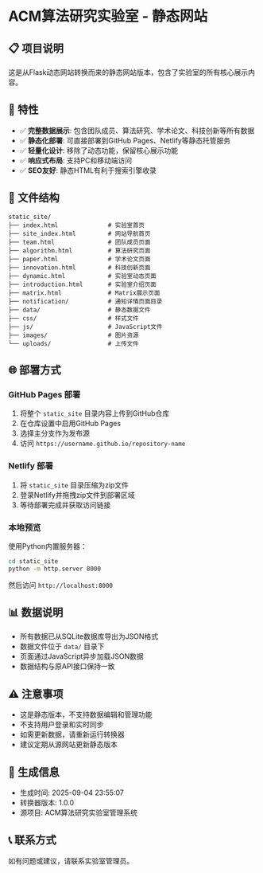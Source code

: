# ACM算法研究实验室 - 静态网站

## 📋 项目说明

这是从Flask动态网站转换而来的静态网站版本，包含了实验室的所有核心展示内容。

## 🚀 特性

- ✅ **完整数据展示**: 包含团队成员、算法研究、学术论文、科技创新等所有数据
- ✅ **静态化部署**: 可直接部署到GitHub Pages、Netlify等静态托管服务
- ✅ **轻量化设计**: 移除了动态功能，保留核心展示功能
- ✅ **响应式布局**: 支持PC和移动端访问
- ✅ **SEO友好**: 静态HTML有利于搜索引擎收录

## 📁 文件结构

```
static_site/
├── index.html              # 实验室首页
├── site_index.html         # 网站导航首页
├── team.html               # 团队成员页面
├── algorithm.html          # 算法研究页面
├── paper.html              # 学术论文页面
├── innovation.html         # 科技创新页面
├── dynamic.html            # 实验室动态页面
├── introduction.html       # 实验室介绍页面
├── matrix.html             # Matrix展示页面
├── notification/           # 通知详情页面目录
├── data/                   # 静态数据文件
├── css/                    # 样式文件
├── js/                     # JavaScript文件
├── images/                 # 图片资源
└── uploads/                # 上传文件
```

## 🌐 部署方式

### GitHub Pages 部署

1. 将整个 `static_site` 目录内容上传到GitHub仓库
2. 在仓库设置中启用GitHub Pages
3. 选择主分支作为发布源
4. 访问 `https://username.github.io/repository-name`

### Netlify 部署

1. 将 `static_site` 目录压缩为zip文件
2. 登录Netlify并拖拽zip文件到部署区域
3. 等待部署完成并获取访问链接

### 本地预览

使用Python内置服务器：
```bash
cd static_site
python -m http.server 8000
```
然后访问 `http://localhost:8000`

## 📊 数据说明

- 所有数据已从SQLite数据库导出为JSON格式
- 数据文件位于 `data/` 目录下
- 页面通过JavaScript异步加载JSON数据
- 数据结构与原API接口保持一致

## ⚠️ 注意事项

- 这是静态版本，不支持数据编辑和管理功能
- 不支持用户登录和实时同步
- 如需更新数据，请重新运行转换器
- 建议定期从源网站更新静态版本

## 🔧 生成信息

- 生成时间: 2025-09-04 23:55:07
- 转换器版本: 1.0.0
- 源项目: ACM算法研究实验室管理系统

## 📞 联系方式

如有问题或建议，请联系实验室管理员。

